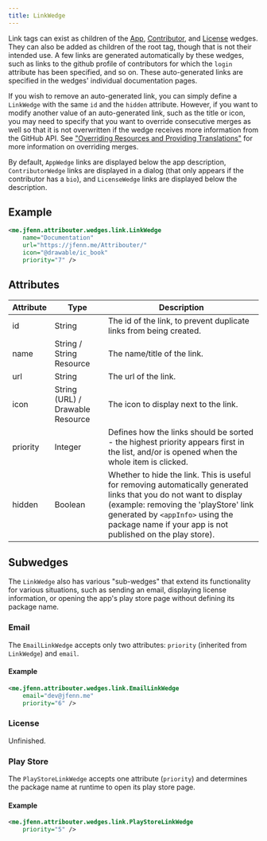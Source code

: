 ```yaml
---
title: LinkWedge
---
```


Link tags can exist as children of the [App](./app), [Contributor](./contributor), and [License](./license) wedges. They can also be added as children of the root tag, though that is not their intended use. A few links are generated automatically by these wedges, such as links to the github profile of contributors for which the `login` attribute has been specified, and so on. These auto-generated links are specified in the wedges' individual documentation pages. 

If you wish to remove an auto-generated link, you can simply define a `LinkWedge` with the same `id` and the `hidden` attribute. However, if you want to modify another value of an auto-generated link, such as the title or icon, you may need to specify that you want to override consecutive merges as well so that it is not overwritten if the wedge receives more information from the GitHub API. See ["Overriding Resources and Providing Translations"](../resources) for more information on overriding merges.

By default, `AppWedge` links are displayed below the app description, `ContributorWedge` links are displayed in a dialog (that only appears if the contributor has a `bio`), and `LicenseWedge` links are displayed below the description.

## Example

```xml
<me.jfenn.attribouter.wedges.link.LinkWedge
    name="Documentation"
    url="https://jfenn.me/Attribouter/"
    icon="@drawable/ic_book"
    priority="7" />
```

## Attributes

|Attribute|Type|Description|
|-----|-----|-----|
|id|String|The id of the link, to prevent duplicate links from being created.|
|name|String / String Resource|The name/title of the link.|
|url|String|The url of the link.|
|icon|String (URL) / Drawable Resource|The icon to display next to the link.|
|priority|Integer|Defines how the links should be sorted - the highest priority appears first in the list, and/or is opened when the whole item is clicked.|
|hidden|Boolean|Whether to hide the link. This is useful for removing automatically generated links that you do not want to display (example: removing the 'playStore' link generated by `<appInfo>` using the package name if your app is not published on the play store).|

## Subwedges

The `LinkWedge` also has various "sub-wedges" that extend its functionality for various situations, such as sending an email, displaying license information, or opening the app's play store page without defining its package name.

### Email

The `EmailLinkWedge` accepts only two attributes: `priority` (inherited from `LinkWedge`) and `email`.

#### Example

```xml
<me.jfenn.attribouter.wedges.link.EmailLinkWedge
    email="dev@jfenn.me"
    priority="6" />
```

### License

Unfinished.

### Play Store

The `PlayStoreLinkWedge` accepts one attribute (`priority`) and determines the package name at runtime to open its play store page.

#### Example

```xml
<me.jfenn.attribouter.wedges.link.PlayStoreLinkWedge
    priority="5" />
```
